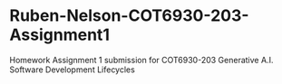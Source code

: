 # Ruben-Nelson-COT6930-203-Assignment1

Homework Assignment 1 submission for COT6930-203 Generative A.I. Software Development Lifecycles
